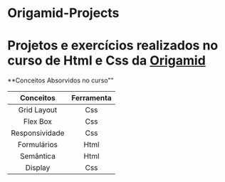 # Origamid-Projects
# Projetos e exercícios realizados no curso de Html e Css da [Origamid](https://www.origamid.com/curso/html-e-css-para-iniciantes/)
**Conceitos Absorvidos no curso""

Conceitos   | Ferramenta
:---------: | :------:
Grid Layout | Css
Flex Box | Css
Responsividade | Css
Formulários | Html
Semântica | Html
Display | Css
